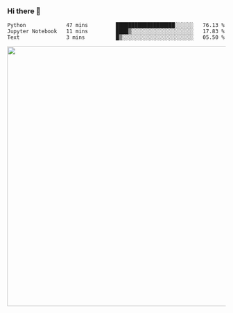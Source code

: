 ### Hi there 👋

<!--START_SECTION:waka-->
```text
Python             47 mins         ███████████████████░░░░░░   76.13 % 
Jupyter Notebook   11 mins         ████▒░░░░░░░░░░░░░░░░░░░░   17.83 % 
Text               3 mins          █▒░░░░░░░░░░░░░░░░░░░░░░░   05.50 % 
```
<!--END_SECTION:waka-->

<img src="https://wakatime.com/share/@QuantumA/fc1cfcd9-4c6f-41e9-9c18-f86f6df42a11.svg?sanitize=true" width="600">

<!--
**QuantumA/QuantumA** is a ✨ _special_ ✨ repository because its `README.md` (this file) appears on your GitHub profile.

Here are some ideas to get you started:

- 🔭 I’m currently working on ...
- 🌱 I’m currently learning ...
- 👯 I’m looking to collaborate on ...
- 🤔 I’m looking for help with ...
- 💬 Ask me about ...
- 📫 How to reach me: ...
- 😄 Pronouns: ...
- ⚡ Fun fact: ...
-->
